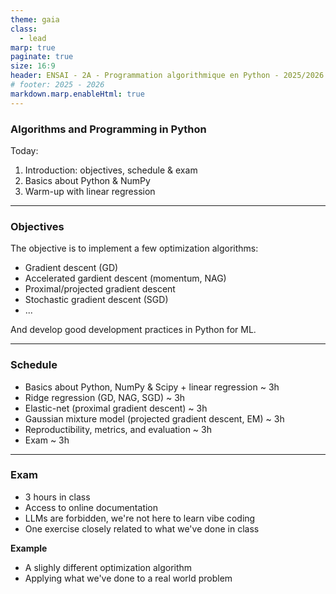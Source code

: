 ```yaml
---
theme: gaia
class:
  - lead
marp: true
paginate: true
size: 16:9
header: ENSAI - 2A - Programmation algorithmique en Python - 2025/2026
# footer: 2025 - 2026
markdown.marp.enableHtml: true
---
```


<style>

img[alt~="center"] {
  display: block;
  margin: 0 auto;
}
blockquote {
  background: #ffedcc;
  border-left: 10px solid #d1bf9d;
  margin: 1.5em 10px;
  padding: 0.5em 10px;
}
blockquote:before{
  content: unset;
}
blockquote:after{
  content: unset;
}
</style>

### Algorithms and Programming in Python

Today:
1. Introduction: objectives, schedule & exam
2. Basics about Python & NumPy
3. Warm-up with linear regression

----

### Objectives

The objective is to implement a few optimization algorithms:

* Gradient descent (GD)
* Accelerated gardient descent (momentum, NAG)
* Proximal/projected gradient descent
* Stochastic gradient descent (SGD)
* ...

And develop good development practices in Python for ML.

----

### Schedule

* Basics about Python, NumPy & Scipy + linear regression ~ 3h
* Ridge regression (GD, NAG, SGD) ~ 3h
* Elastic-net (proximal gradient descent) ~ 3h
* Gaussian mixture model (projected gradient descent, EM) ~ 3h
* Reproductibility, metrics, and evaluation ~ 3h
* Exam ~ 3h

---

### Exam

* 3 hours in class
* Access to online documentation
* LLMs are forbidden, we're not here to learn vibe coding
* One exercise closely related to what we've done in class

**Example**
* A slighly different optimization algorithm
* Applying what we've done to a real world problem